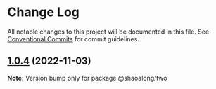 # Change Log

All notable changes to this project will be documented in this file.
See [Conventional Commits](https://conventionalcommits.org) for commit guidelines.

## [1.0.4](https://github.com/shaoalong/lerna_package/compare/@shaoalong/two@1.0.3...@shaoalong/two@1.0.4) (2022-11-03)

**Note:** Version bump only for package @shaoalong/two
